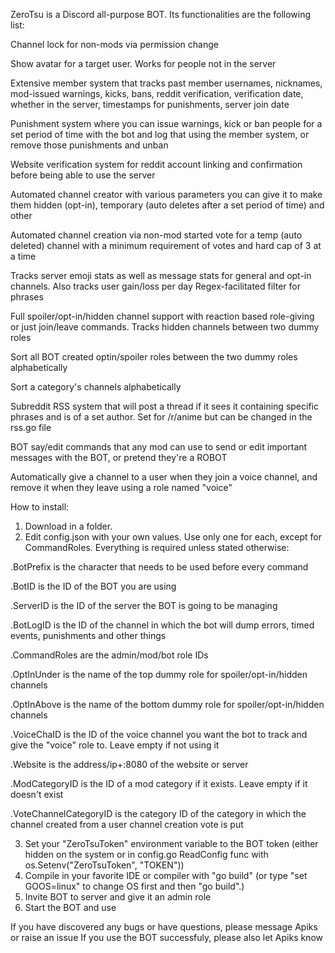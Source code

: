 ZeroTsu is a Discord all-purpose BOT. Its functionalities are the following list:



Channel lock for non-mods via permission change

Show avatar for a target user. Works for people not in the server

Extensive member system that tracks past member usernames, nicknames, mod-issued warnings, kicks, bans, reddit verification, verification date, whether in the server, timestamps for punishments, server join date

Punishment system where you can issue warnings, kick or ban people for a set period of time with the bot and log that using the member system, or remove those punishments and unban

Website verification system for reddit account linking and confirmation before being able to use the server

Automated channel creator with various parameters you can give it to make them hidden (opt-in), temporary (auto deletes after a set period of time) and other

Automated channel creation via non-mod started vote for a temp (auto deleted) channel with a minimum requirement of votes and hard cap of 3 at a time

Tracks server emoji stats as well as message stats for general and opt-in channels. Also tracks user gain/loss per day
Regex-facilitated filter for phrases

Full spoiler/opt-in/hidden channel support with reaction based role-giving or just join/leave commands. Tracks hidden channels between two dummy roles

Sort all BOT created optin/spoiler roles between the two dummy roles alphabetically

Sort a category's channels alphabetically

Subreddit RSS system that will post a thread if it sees it containing specific phrases and is of a set author. Set for /r/anime but can be changed in the rss.go file

BOT say/edit commands that any mod can use to send or edit important messages with the BOT, or pretend they're a ROBOT

Automatically give a channel to a user when they join a voice channel, and remove it when they leave using a role named "voice"



How to install:
1. Download in a folder.
2. Edit config.json with your own values. Use only one for each, except for CommandRoles. Everything is required unless stated otherwise:

.BotPrefix is the character that needs to be used before every command

.BotID is the ID of the BOT you are using

.ServerID is the ID of the server the BOT is going to be managing

.BotLogID is the ID of the channel in which the bot will dump errors, timed events, punishments and other things

.CommandRoles are the admin/mod/bot role IDs

.OptInUnder is the name of the top dummy role for spoiler/opt-in/hidden channels

.OptInAbove is the name of the bottom dummy role for spoiler/opt-in/hidden channels

.VoiceChaID is the ID of the voice channel you want the bot to track and give the "voice" role to. Leave empty if not using it

.Website is the address/ip+:8080 of the website or server

.ModCategoryID is the ID of a mod category if it exists. Leave empty if it doesn't exist

.VoteChannelCategoryID is the category ID of the category in which the channel created from a user channel creation vote is put

3. Set your "ZeroTsuToken" environment variable to the BOT token (either hidden on the system or in config.go ReadConfig func with os.Setenv("ZeroTsuToken", "TOKEN"))
4. Compile in your favorite IDE or compiler with "go build" (or type "set GOOS=linux" to change OS first and then "go build".)
5. Invite BOT to server and give it an admin role
6. Start the BOT and use

If you have discovered any bugs or have questions, please message Apiks or raise an issue
If you use the BOT successfuly, please also let Apiks know
